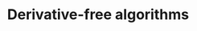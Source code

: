 ---
categories: 598lecturenote
link: /designopt/derivativefree.pdf
title: Derivative-free algorithms
---